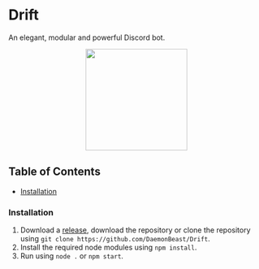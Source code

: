 # Drift

An elegant, modular and powerful Discord bot.

<p align="center">
  <img src="https://i.imgur.com/sqvvmM9.png" height="200" align="center">
</p>

## Table of Contents

- [Installation](#installation)

### Installation

1. Download a [release][release], download the repository or clone the repository using `git clone https://github.com/DaemonBeast/Drift`.
2. Install the required node modules using `npm install`.
3. Run using `node .` or `npm start`.

[release]: https://github.com/DaemonBeast/Drift/releases
